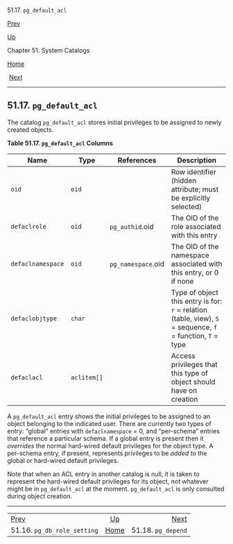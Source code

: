<div class="navheader" data-xmlns="http://www.w3.org/TR/xhtml1/transitional">

51.17. `pg_default_acl`

</div>

[Prev](catalog-pg-db-role-setting.html "51.16. pg_db_role_setting") 

[Up](catalogs.html "Chapter 51. System Catalogs")

Chapter 51. System Catalogs

[Home](index.html "PostgreSQL 10.3 Documentation")

 [Next](catalog-pg-depend.html "51.18. pg_depend")

-----

<div id="CATALOG-PG-DEFAULT-ACL" class="sect1">

<div class="titlepage">

<div>

<div>

## 51.17. `pg_default_acl`

</div>

</div>

</div>

<span id="id-1.10.4.19.2" class="indexterm"></span>

The catalog `pg_default_acl` stores initial privileges to be assigned to
newly created objects.

<div id="id-1.10.4.19.4" class="table">

**Table 51.17. `pg_default_acl`
Columns**

<div class="table-contents">

| Name              | Type        | References         | Description                                                                                                |
| ----------------- | ----------- | ------------------ | ---------------------------------------------------------------------------------------------------------- |
| `oid`             | `oid`       |                    | Row identifier (hidden attribute; must be explicitly selected)                                             |
| `defaclrole`      | `oid`       | `pg_authid`.oid    | The OID of the role associated with this entry                                                             |
| `defaclnamespace` | `oid`       | `pg_namespace`.oid | The OID of the namespace associated with this entry, or 0 if none                                          |
| `defaclobjtype`   | `char`      |                    | Type of object this entry is for: `r` = relation (table, view), `S` = sequence, `f` = function, `T` = type |
| `defaclacl`       | `aclitem[]` |                    | Access privileges that this type of object should have on creation                                         |

</div>

</div>

  

A `pg_default_acl` entry shows the initial privileges to be assigned to
an object belonging to the indicated user. There are currently two types
of entry: <span class="quote">“<span class="quote">global</span>”</span>
entries with `defaclnamespace` = 0, and
<span class="quote">“<span class="quote">per-schema</span>”</span>
entries that reference a particular schema. If a global entry is present
then it <span class="emphasis">*overrides*</span> the normal hard-wired
default privileges for the object type. A per-schema entry, if present,
represents privileges to be <span class="emphasis">*added to*</span> the
global or hard-wired default privileges.

Note that when an ACL entry in another catalog is null, it is taken to
represent the hard-wired default privileges for its object,
<span class="emphasis">*not*</span> whatever might be in
`pg_default_acl` at the moment. `pg_default_acl` is only consulted
during object
creation.

</div>

<div class="navfooter">

-----

|                                         |                     |                                |
| :-------------------------------------- | :-----------------: | -----------------------------: |
| [Prev](catalog-pg-db-role-setting.html) | [Up](catalogs.html) | [Next](catalog-pg-depend.html) |
| 51.16. `pg_db_role_setting`             | [Home](index.html)  |             51.18. `pg_depend` |

</div>
